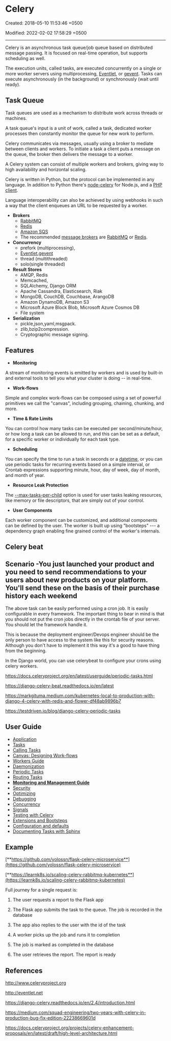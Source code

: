 # Celery

Created: 2018-05-10 11:53:46 +0500

Modified: 2022-02-02 17:58:29 +0500

---

Celery is an asynchronous task queue/job queue based on distributed message passing. It is focused on real-time operation, but supports scheduling as well.

The execution units, called tasks, are executed concurrently on a single or more worker servers using multiprocessing, [Eventlet](http://eventlet.net/), or [gevent](http://gevent.org/). Tasks can execute asynchronously (in the background) or synchronously (wait until ready).

## Task Queue

Task queues are used as a mechanism to distribute work across threads or machines.

A task queue's input is a unit of work, called a task, dedicated worker processes then constantly monitor the queue for new work to perform.

Celery communicates via messages, usually using a broker to mediate between clients and workers. To initiate a task a client puts a message on the queue, the broker then delivers the message to a worker.

A Celery system can consist of multiple workers and brokers, giving way to high availability and horizontal scaling.

Celery is written in Python, but the protocol can be implemented in any language. In addition to Python there's [node-celery](https://github.com/mher/node-celery) for Node.js, and a [PHP client](https://github.com/gjedeer/celery-php).

Language interoperability can also be achieved by using webhooks in such a way that the client enqueues an URL to be requested by a worker.

- **Brokers**
  - [RabbitMQ](https://docs.celeryproject.org/en/stable/getting-started/brokers/rabbitmq.html#broker-rabbitmq)
  - [Redis](https://docs.celeryproject.org/en/stable/getting-started/brokers/redis.html#broker-redis)
  - [Amazon SQS](https://docs.celeryproject.org/en/stable/getting-started/brokers/sqs.html#broker-sqs)
  - The recommended [message brokers](https://en.wikipedia.org/wiki/Message_broker) are [RabbitMQ](https://en.wikipedia.org/wiki/RabbitMQ) or [Redis](https://en.wikipedia.org/wiki/Redis).
- **Concurrency**
  - prefork (multiprocessing),
  - [Eventlet](http://eventlet.net/),[gevent](http://gevent.org/)
  - thread (multithreaded)
  - solo(single threaded)
- **Result Stores**
  - AMQP, Redis
  - Memcached,
  - SQLAlchemy, Django ORM
  - Apache Cassandra, Elasticsearch, Riak
  - MongoDB, CouchDB, Couchbase, ArangoDB
  - Amazon DynamoDB, Amazon S3
  - Microsoft Azure Block Blob, Microsoft Azure Cosmos DB
  - File system
- **Serialization**
  - pickle,json,yaml,msgpack.
  - zlib,bzip2compression.
  - Cryptographic message signing.

## Features

- **Monitoring**

A stream of monitoring events is emitted by workers and is used by built-in and external tools to tell you what your cluster is doing -- in real-time.

- **Work-flows**

Simple and complex work-flows can be composed using a set of powerful primitives we call the "canvas", including grouping, chaining, chunking, and more.

- **Time & Rate Limits**

You can control how many tasks can be executed per second/minute/hour, or how long a task can be allowed to run, and this can be set as a default, for a specific worker or individually for each task type.

- **Scheduling**

You can specify the time to run a task in seconds or a [datetime](https://docs.python.org/dev/library/datetime.html#datetime.datetime), or you can use periodic tasks for recurring events based on a simple interval, or Crontab expressions supporting minute, hour, day of week, day of month, and month of year.

- **Resource Leak Protection**

The [--max-tasks-per-child](https://docs.celeryproject.org/en/stable/reference/celery.bin.worker.html#cmdoption-celery-worker-max-tasks-per-child) option is used for user tasks leaking resources, like memory or file descriptors, that are simply out of your control.

- **User Components**

Each worker component can be customized, and additional components can be defined by the user. The worker is built up using "bootsteps" --- a dependency graph enabling fine grained control of the worker's internals.

## Celery beat

## Scenario -You just launched your product and you need to send recommendations to your users about new products on your platform. You'll send these on the basis of their purchase history each weekend

The above task can be easily performed using a cron job. It is easily configurable in every framework. The important thing to bear in mind is that you should not put the cron jobs directly in the crontab file of your server. You should let the framework handle it.

This is because the deployment engineer/Devops engineer should be the only person to have access to the system like this for security reasons. Although you don't have to implement it this way it's a good to have thing from the beginning.

In the Django world, you can use celerybeat to configure your crons using celery workers.

<https://docs.celeryproject.org/en/latest/userguide/periodic-tasks.html>

<https://django-celery-beat.readthedocs.io/en/latest>

<https://markgituma.medium.com/kubernetes-local-to-production-with-django-4-celery-with-redis-and-flower-df48ab9896b7>

<https://testdriven.io/blog/django-celery-periodic-tasks>

## User Guide

- [Application](https://docs.celeryproject.org/en/stable/userguide/application.html)
- [Tasks](https://docs.celeryproject.org/en/stable/userguide/tasks.html)
- [Calling Tasks](https://docs.celeryproject.org/en/stable/userguide/calling.html)
- [Canvas: Designing Work-flows](https://docs.celeryproject.org/en/stable/userguide/canvas.html)
- [Workers Guide](https://docs.celeryproject.org/en/stable/userguide/workers.html)
- [Daemonization](https://docs.celeryproject.org/en/stable/userguide/daemonizing.html)
- [Periodic Tasks](https://docs.celeryproject.org/en/stable/userguide/periodic-tasks.html)
- [Routing Tasks](https://docs.celeryproject.org/en/stable/userguide/routing.html)
- [**Monitoring and Management Guide**](https://docs.celeryproject.org/en/stable/userguide/monitoring.html)
- [Security](https://docs.celeryproject.org/en/stable/userguide/security.html)
- [Optimizing](https://docs.celeryproject.org/en/stable/userguide/optimizing.html)
- [Debugging](https://docs.celeryproject.org/en/stable/userguide/debugging.html)
- [Concurrency](https://docs.celeryproject.org/en/stable/userguide/concurrency/index.html)
- [Signals](https://docs.celeryproject.org/en/stable/userguide/signals.html)
- [Testing with Celery](https://docs.celeryproject.org/en/stable/userguide/testing.html)
- [Extensions and Bootsteps](https://docs.celeryproject.org/en/stable/userguide/extending.html)
- [Configuration and defaults](https://docs.celeryproject.org/en/stable/userguide/configuration.html)
- [Documenting Tasks with Sphinx](https://docs.celeryproject.org/en/stable/userguide/sphinx.html)

## Example

[**https://github.com/yolossn/flask-celery-microservice**](https://github.com/yolossn/flask-celery-microservice)

[**https://learnk8s.io/scaling-celery-rabbitmq-kubernetes**](https://learnk8s.io/scaling-celery-rabbitmq-kubernetes)

Full journey for a single request is:

1. The user requests a report to the Flask app

2. The Flask app submits the task to the queue. The job is recorded in the database

3. The app also replies to the user with the id of the task

4. A worker picks up the job and runs it to completion

5. The job is marked as completed in the database

6. The user retrieves the report. The report is ready

## References

<http://www.celeryproject.org>

<http://eventlet.net>

<https://django-celery.readthedocs.io/en/2.4/introduction.html>

<https://medium.com/squad-engineering/two-years-with-celery-in-production-bug-fix-edition-22238669601d>

<https://docs.celeryproject.org/projects/celery-enhancement-proposals/en/latest/draft/high-level-architecture.html>
